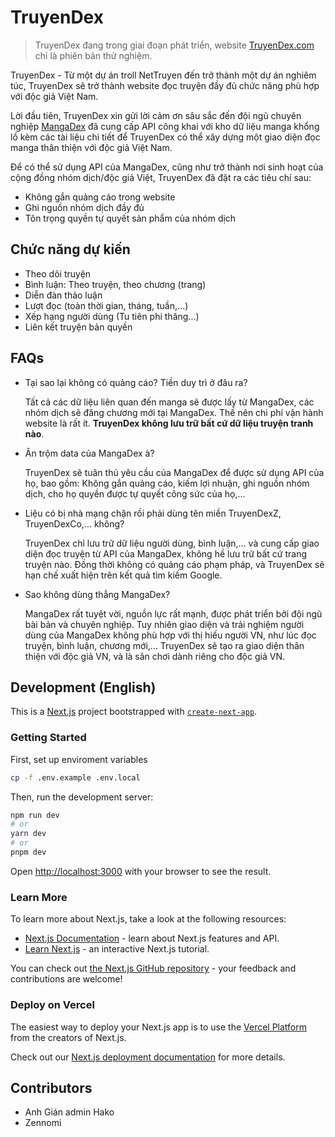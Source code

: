 # TruyenDex

> TruyenDex đang trong giai đoạn phát triển, website [TruyenDex.com](https://truyendex.com/) chỉ là phiên bản thử nghiệm.

TruyenDex - Từ một dự án troll NetTruyen đến trở thành một dự án nghiêm túc, TruyenDex sẽ trở thành website đọc truyện đầy đủ chức năng phù hợp với độc giả Việt Nam.

Lời đầu tiên, TruyenDex xin gửi lời cảm ơn sâu sắc đến đội ngũ chuyên nghiệp [MangaDex](https://mangadex.org/) đã cung cấp API công khai với kho dữ liệu manga khổng lồ kèm các tài liệu chi tiết để TruyenDex có thể xây dựng một giao diện đọc manga thân thiện với độc giả Việt Nam.

Để có thể sử dụng API của MangaDex, cũng như trở thành nơi sinh hoạt của cộng đồng nhóm dịch/độc giả Việt, TruyenDex đã đặt ra các tiêu chí sau:
- Không gắn quảng cáo trong website
- Ghi nguồn nhóm dịch đầy đủ
- Tôn trọng quyền tự quyết sản phẩm của nhóm dịch

## Chức năng dự kiến

- Theo dõi truyện
- Bình luận: Theo truyện, theo chương (trang)
- Diễn đàn thảo luận
- Lượt đọc (toàn thời gian, tháng, tuần,...)
- Xếp hạng người dùng (Tu tiên phi thăng...)
- Liên kết truyện bản quyền

## FAQs
- Tại sao lại không có quảng cáo? Tiền duy trì ở đâu ra?

    Tất cả các dữ liệu liên quan đến manga sẽ được lấy từ MangaDex, các nhóm dịch sẽ đăng chương mới tại MangaDex. Thế nên chi phí vận hành website là rất ít. **TruyenDex không lưu trữ bất cứ dữ liệu truyện tranh nào**.
- Ăn trộm data của MangaDex à?

    TruyenDex sẽ tuân thủ yêu cầu của MangaDex để được sử dụng API của họ, bao gồm: Không gắn quảng cáo, kiếm lợi nhuận, ghi nguồn nhóm dịch, cho họ quyền được tự quyết công sức của họ,...
- Liệu có bị nhà mạng chặn rồi phải dùng tên miền TruyenDexZ,   TruyenDexCo,... không?

    TruyenDex chỉ lưu trữ dữ liệu người dùng, bình luận,... và cung cấp giao diện đọc truyện từ API của MangaDex, không hề lưu trữ bất cứ  trang truyện nào. Đồng thời không có quảng cáo phạm pháp, và TruyenDex sẽ hạn chế xuất hiện trên kết quả tìm kiếm Google.
- Sao không dùng thẳng MangaDex?

    MangaDex rất tuyệt vời, nguồn lực rất mạnh, được phát triển bởi đội ngũ bài bản và chuyên nghiệp. Tuy nhiên giao diện và trải nghiệm người dùng của MangaDex không phù hợp với thị hiếu người VN, như lúc đọc truyện, bình luận, chương mới,... TruyenDex sẽ tạo ra giao diện thân thiện với độc giả VN, và là sân chơi dành riêng cho độc giả VN.

## Development (English)

This is a [Next.js](https://nextjs.org/) project bootstrapped with [`create-next-app`](https://github.com/vercel/next.js/tree/canary/packages/create-next-app).

### Getting Started

First, set up enviroment variables

```bash
cp -f .env.example .env.local
```


Then, run the development server:

```bash
npm run dev
# or
yarn dev
# or
pnpm dev
```

Open [http://localhost:3000](http://localhost:3000) with your browser to see the result.

### Learn More

To learn more about Next.js, take a look at the following resources:

- [Next.js Documentation](https://nextjs.org/docs) - learn about Next.js features and API.
- [Learn Next.js](https://nextjs.org/learn) - an interactive Next.js tutorial.

You can check out [the Next.js GitHub repository](https://github.com/vercel/next.js/) - your feedback and contributions are welcome!

### Deploy on Vercel

The easiest way to deploy your Next.js app is to use the [Vercel Platform](https://vercel.com/new?utm_medium=default-template&filter=next.js&utm_source=create-next-app&utm_campaign=create-next-app-readme) from the creators of Next.js.

Check out our [Next.js deployment documentation](https://nextjs.org/docs/deployment) for more details.


## Contributors
- Anh Gián admin Hako
- Zennomi